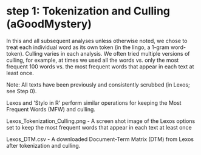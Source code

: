 # step 1: Tokenization and Culling (aGoodMystery)

In this and all subsequent analyses unless otherwise noted, we chose to treat each individual word as its own token (in the lingo, a 1-gram word-token). Culling varies in each analysis. We often tried multiple versions of culling, for example, at times we used all the words vs. only the most frequent 100 words vs. the most frequent words that appear in each text at least once.

Note:
All texts have been previously and consistently scrubbed (in Lexos; see Step 0).

Lexos and 'Stylo in R' perform similar operations for keeping the Most Frequent Words (MFW) and culling.

Lexos_Tokenization_Culling.png - A screen shot image of the Lexos options set to keep the most frequent words that appear in each text at least once

Lexos_DTM.csv - A downloaded Document-Term Matrix (DTM) from Lexos after tokenization and culling. 

